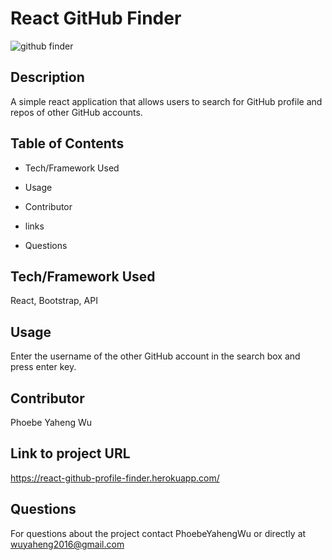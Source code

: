 
# React GitHub Finder
![github finder](https://user-images.githubusercontent.com/52837649/86247400-66018000-bb7a-11ea-817d-694c5c353fb9.gif)

## Description
A simple react application that allows users to search for GitHub profile and repos of other GitHub accounts.

## Table of Contents

* Tech/Framework Used

* Usage

* Contributor

* links

* Questions


## Tech/Framework Used
React, Bootstrap, API


## Usage
Enter the username of the other GitHub account in the search box and press enter key.

## Contributor
Phoebe Yaheng Wu


## Link to project URL
https://react-github-profile-finder.herokuapp.com/


## Questions

For questions about the project contact PhoebeYahengWu or directly at wuyaheng2016@gmail.com

